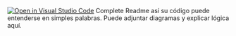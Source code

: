 [![Open in Visual Studio Code](https://classroom.github.com/assets/open-in-vscode-2e0aaae1b6195c2367325f4f02e2d04e9abb55f0b24a779b69b11b9e10269abc.svg)](https://classroom.github.com/online_ide?assignment_repo_id=15506344&assignment_repo_type=AssignmentRepo)
Complete Readme así su código puede entenderse en simples palabras. Puede adjuntar diagramas y explicar lógica aquí. 
